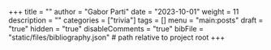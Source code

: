 +++
title = ""
author = "Gabor Parti"
date = "2023-10-01"
weight = 11
description = ""
categories = ["trivia"]
tags = []
menu = "main:posts"
draft = "true"
hidden = "true"
disableComments = "true"
bibFile = "static/files/bibliography.json" # path relative to project root
+++
<!-- 
# Bibliography

{{< bibliography cited >}} -->
